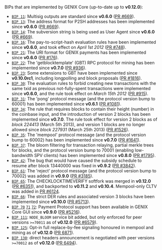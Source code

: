 BIPs that are implemented by GENIX Core (up-to-date up to **v0.12.0**):

* [`BIP 11`](https://github.com/genix/bips/blob/master/bip-0011.mediawiki): Multisig outputs are standard since **v0.6.0** ([PR #669](https://github.com/genix/genix/pull/669)).
* [`BIP 13`](https://github.com/genix/bips/blob/master/bip-0013.mediawiki): The address format for P2SH addresses has been implemented since **v0.6.0** ([PR #669](https://github.com/genix/genix/pull/669)).
* [`BIP 14`](https://github.com/genix/bips/blob/master/bip-0014.mediawiki): The subversion string is being used as User Agent since **v0.6.0** ([PR #669](https://github.com/genix/genix/pull/669)).
* [`BIP 16`](https://github.com/genix/bips/blob/master/bip-0016.mediawiki): The pay-to-script-hash evaluation rules have been implemented since **v0.6.0**, and took effect on *April 1st 2012* ([PR #748](https://github.com/genix/genix/pull/748)).
* [`BIP 21`](https://github.com/genix/bips/blob/master/bip-0021.mediawiki): The URI format for GENIX payments has been implemented since **v0.6.0** ([PR #176](https://github.com/genix/genix/pull/176)).
* [`BIP 22`](https://github.com/genix/bips/blob/master/bip-0022.mediawiki): The 'getblocktemplate' (GBT) RPC protocol for mining has been implemented since **v0.7.0** ([PR #936](https://github.com/genix/genix/pull/936)).
* [`BIP 23`](https://github.com/genix/bips/blob/master/bip-0023.mediawiki): Some extensions to GBT have been implemented since **v0.10.0rc1**, including longpolling and block proposals ([PR #1816](https://github.com/genix/genix/pull/1816)).
* [`BIP 30`](https://github.com/genix/bips/blob/master/bip-0030.mediawiki): The evaluation rules to forbid creating new transactions with the same txid as previous not-fully-spent transactions were implemented since **v0.6.0**, and the rule took effect on *March 15th 2012* ([PR #915](https://github.com/genix/genix/pull/915)).
* [`BIP 31`](https://github.com/genix/bips/blob/master/bip-0031.mediawiki): The 'pong' protocol message (and the protocol version bump to 60001) has been implemented since **v0.6.1** ([PR #1081](https://github.com/genix/genix/pull/1081)).
* [`BIP 34`](https://github.com/genix/bips/blob/master/bip-0034.mediawiki): The rule that requires blocks to contain their height (number) in the coinbase input, and the introduction of version 2 blocks has been implemented since **v0.7.0**. The rule took effect for version 2 blocks as of *block 224413* (March 5th 2013), and version 1 blocks are no longer allowed since *block 227931* (March 25th 2013) ([PR #1526](https://github.com/genix/genix/pull/1526)).
* [`BIP 35`](https://github.com/genix/bips/blob/master/bip-0035.mediawiki): The 'mempool' protocol message (and the protocol version bump to 60002) has been implemented since **v0.7.0** ([PR #1641](https://github.com/genix/genix/pull/1641)).
* [`BIP 37`](https://github.com/genix/bips/blob/master/bip-0037.mediawiki): The bloom filtering for transaction relaying, partial merkle trees for blocks, and the protocol version bump to 70001 (enabling low-bandwidth SPV clients) has been implemented since **v0.8.0** ([PR #1795](https://github.com/genix/genix/pull/1795)).
* [`BIP 42`](https://github.com/genix/bips/blob/master/bip-0042.mediawiki): The bug that would have caused the subsidy schedule to resume after block 13440000 was fixed in **v0.9.2** ([PR #3842](https://github.com/genix/genix/pull/3842)).
* [`BIP 61`](https://github.com/genix/bips/blob/master/bip-0061.mediawiki): The 'reject' protocol message (and the protocol version bump to 70002) was added in **v0.9.0** ([PR #3185](https://github.com/genix/genix/pull/3185)).
* [`BIP 65`](https://github.com/genix/bips/blob/master/bip-0065.mediawiki): The CHECKLOCKTIMEVERIFY softfork was merged in **v0.12.0** ([PR #6351](https://github.com/genix/genix/pull/6351)), and backported to **v0.11.2** and **v0.10.4**. Mempool-only CLTV was added in [PR #6124](https://github.com/genix/genix/pull/6124).
* [`BIP 66`](https://github.com/genix/bips/blob/master/bip-0066.mediawiki): The strict DER rules and associated version 3 blocks have been implemented since **v0.10.0** ([PR #5713](https://github.com/genix/genix/pull/5713)).
* [`BIP 70`](https://github.com/genix/bips/blob/master/bip-0070.mediawiki) [`71`](https://github.com/genix/bips/blob/master/bip-0071.mediawiki) [`72`](https://github.com/genix/bips/blob/master/bip-0072.mediawiki): Payment Protocol support has been available in GENIX Core GUI since **v0.9.0** ([PR #5216](https://github.com/genix/genix/pull/5216)).
* [`BIP 111`](https://github.com/genix/bips/blob/master/bip-0111.mediawiki): `NODE_BLOOM` service bit added, but only enforced for peer versions `>=70011` as of **v0.12.0** ([PR #6579](https://github.com/genix/genix/pull/6579)).
* [`BIP 125`](https://github.com/genix/bips/blob/master/bip-0125.mediawiki): Opt-in full replace-by-fee signaling honoured in mempool and mining as of **v0.12.0** ([PR 6871](https://github.com/genix/genix/pull/6871)).
* [`BIP 130`](https://github.com/genix/bips/blob/master/bip-0130.mediawiki): direct headers announcement is negotiated with peer versions `>=70012` as of **v0.12.0** ([PR 6494](https://github.com/genix/genix/pull/6494)).
